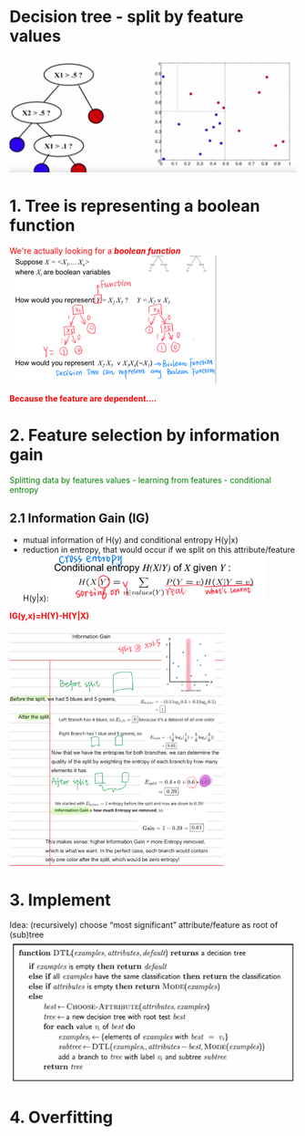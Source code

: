 #  Decision tree - split by feature values  
![](.1_Navive_Bayesian_classification_images/35802a01.png)
# 1. Tree is representing a boolean function
<font color='red'>We're actually looking for a **_boolean function_**</font>
![](../.ML_images/174b79a8.png)  

**<font color='red'>Because the feature are dependent....**</font>


# 2. Feature selection by information gain
<font color="Green"> Splitting data by features values - learning from features - conditional entropy</font>

## 2.1 Information Gain (IG)
- mutual information of H(y) and conditional entropy H(y|x)
- reduction in entropy, that would occur if we split on this attribute/feature H(y|x):
![](../.ML_images/ea24b30f.png)  

 **<font color='red'>IG(y,x)=H(Y)-H(Y|X)</font>**

  ![](../.ML_images/9fe260b2.png)

# 3. Implement
Idea: (recursively) choose “most significant”
attribute/feature as root of (sub)tree
![](.1_Navive_Bayesian_classification_images/5773c9bc.png)  

# 4. Overfitting